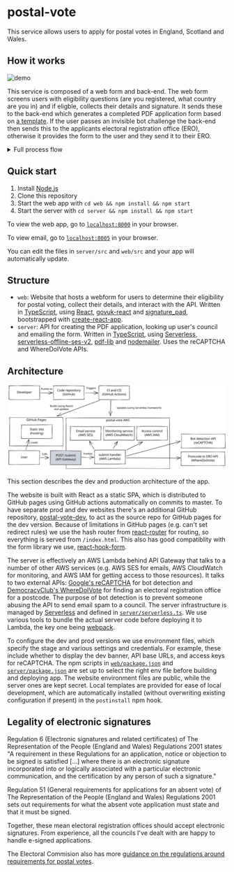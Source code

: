 # postal-vote

This service allows users to apply for postal votes in England, Scotland and Wales.

## How it works

![demo](./docs/demo.gif)

This service is composed of a web form and back-end. The web form screens users with eligibility questions (are you registered, what country are you in) and if eligble, collects their details and signature. It sends these to the back-end which generates a completed PDF application form based on [a template](./server//resources/template.pdf). If the user passes an invisible bot challenge the back-end then sends this to the applicants electoral registration office (ERO), otherwise it provides the form to the user and they send it to their ERO.

<details>
<summary>Full process flow</summary>
<img src="./docs/process-flow.svg" />
</details>

## Quick start

1. Install [Node.js](https://nodejs.org/) 
2. Clone this repository
3. Start the web app with `cd web && npm install && npm start`
4. Start the server with `cd server && npm install && npm start`

To view the web app, go to [`localhost:8000`](http://localhost:8005) in your browser.

To view email, go to [`localhost:8005`](http://localhost:8005) in your browser.

You can edit the files in `server/src` and `web/src` and your app will automatically update.

## Structure

- `web`: Website that hosts a webform for users to determine their eligibility for postal voting, collect their details, and interact with the API. Written in [TypeScript](https://www.typescriptlang.org/), using [React](https://reactjs.org/), [govuk-react](https://github.com/govuk-react/govuk-react/) and [signature_pad](https://github.com/szimek/signature_pad), bootstrapped with [create-react-app](https://github.com/facebook/create-react-app/).
- `server`: API for creating the PDF application, looking up user's council and emailing the form. Written in [TypeScript](https://www.typescriptlang.org/), using [Serverless](https://www.serverless.com/), [serverless-offline-ses-v2](https://github.com/domdomegg/serverless-offline-ses-v2), [pdf-lib](https://github.com/Hopding/pdf-lib) and [nodemailer](https://nodemailer.com/about/). Uses the reCAPTCHA and WhereDoIVote APIs.


## Architecture

<img src="./docs/architecture.svg" />

This section describes the dev and production architecture of the app.

The website is built with React as a static SPA, which is distributed to GitHub pages using GitHub actions automatically on commits to master. To have separate prod and dev websites there's an additional GitHub repository, [postal-vote-dev](https://github.com/domdomegg/postal-vote-dev), to act as the source repo for GitHub pages for the dev version. Because of limitations in GitHub pages (e.g. can't set redirect rules) we use the hash router from [react-router](https://reactrouter.com/) for routing, so everything is served from `/index.html`. This also has good compatiblity with the form library we use, [react-hook-form](https://react-hook-form.com/).

The server is effectively an AWS Lambda behind API Gateway that talks to a number of other AWS services (e.g. AWS SES for emails, AWS CloudWatch for monitoring, and AWS IAM for getting access to those resources). It talks to two external APIs: [Google's reCAPTCHA](https://developers.google.com/recaptcha/docs/v3) for bot detection and [DemocracyClub's WhereDoIVote](https://wheredoivote.co.uk/api/) for finding an electoral registration office for a postcode. The purpose of bot detection is to prevent someone abusing the API to send email spam to a council. The server infrastructure is managed by [Serverless](https://www.serverless.com/) and defined in [`server/serverless.ts`](./server/serverless.ts). We use various tools to bundle the actual server code before deploying it to Lambda, the key one being [webpack](https://webpack.js.org/).

To configure the dev and prod versions we use environment files, which specify the stage and various settings and credentials. For example, these include whether to display the dev banner, API base URLs, and access keys for reCAPTCHA. The npm scripts in [`web/package.json`](./web/package.json) and [`server/package.json`](./server/package.json) are set up to select the right env file before building and deploying app. The website environment files are public, while the server ones are kept secret. Local templates are provided for ease of local development, which are automatically installed (without overwriting existing configuration if present) in the `postinstall` npm hook.

## Legality of electronic signatures

Regulation 6 (Electronic signatures and related certificates) of The Representation of the People (England and Wales) Regulations 2001 states "A requirement in these Regulations for an application, notice or objection to be signed is satisfied [...] where there is an electronic signature incorporated into or logically associated with a particular electronic communication, and the certification by any person of such a signature."

Regulation 51 (General requirements for applications for an absent vote) of The Representation of the People (England and Wales) Regulations 2001 sets out requirements for what the absent vote application must state and that it must be signed.

Together, these mean electoral registration offices should accept electronic signatures. From experience, all the councils I've dealt with are happy to handle e-signed applications.

The Electoral Commision also has more [guidance on the regulations around requirements for postal votes](https://www.electoralcommission.org.uk/running-electoral-registration-england/absent-voting/postal-voting/what-are-prescribed-requirements-personal-identifiers).